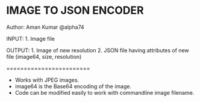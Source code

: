 IMAGE TO JSON ENCODER
=======================

Author: Aman Kumar @alpha74

INPUT: 
	1. Image file

OUTPUT: 
	1. Image of new resolution
	2. JSON file having attributes of new file (image64, size, resolution)
	
========================

* Works with JPEG images.
* image64 is the Base64 encoding of the image.	
* Code can be modified easily to work with commandline image filename.
